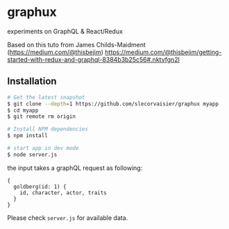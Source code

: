 # graphux
experiments on GraphQL &amp; React/Redux

Based on this tuto from James Childs-Maidment (https://medium.com/@thisbejim)
https://medium.com/@thisbejim/getting-started-with-redux-and-graphql-8384b3b25c56#.nktvfgn2l

## Installation

```bash
# Get the latest snapshot
$ git clone --depth=1 https://github.com/slecorvaisier/graphux myapp
$ cd myapp
$ git remote rm origin

# Install NPM dependencies
$ npm install

# start app in dev mode
$ node server.js
```

the input takes a graphQL request as following:
```
{
  goldberg(id: 1) {
    id, character, actor, traits
  }
}
````

Please check ```server.js``` for available data.
